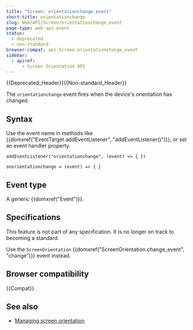 ```yaml
---
title: "Screen: orientationchange event"
short-title: orientationchange
slug: Web/API/Screen/orientationchange_event
page-type: web-api-event
status:
  - deprecated
  - non-standard
browser-compat: api.Screen.orientationchange_event
sidebar:
  - apiref:
      - Screen Orientation API
---
```


{{Deprecated_Header}}{{Non-standard_Header}}

The `orientationchange` event fires when the device's orientation has changed.

## Syntax

Use the event name in methods like {{domxref("EventTarget.addEventListener", "addEventListener()")}}, or set an event handler property.

```js-nolint
addEventListener("orientationchange", (event) => { })

onorientationchange = (event) => { }
```

## Event type

A generic {{domxref("Event")}}.

## Specifications

This feature is not part of any specification. It is no longer on track to becoming a standard.

Use the `ScreenOrientation` {{domxref("ScreenOrientation.change_event", "change")}} event instead.

## Browser compatibility

{{Compat}}

## See also

- [Managing screen orientation](/en-US/docs/Web/API/CSS_Object_Model/Managing_screen_orientation)
